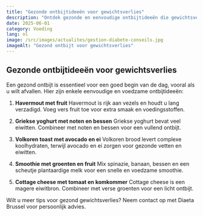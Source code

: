 ```yaml
---
title: "Gezonde ontbijtideeën voor gewichtsverlies"
description: "Ontdek gezonde en eenvoudige ontbijtideeën die gewichtsverlies ondersteunen. Tips van Diaeta Brussel."
date: 2025-06-01
category: Voeding
lang: nl
image: /src/images/actualites/gestion-diabete-conseils.jpg
imageAlt: "Gezond ontbijt voor gewichtsverlies"
---
```


## Gezonde ontbijtideeën voor gewichtsverlies

Een gezond ontbijt is essentieel voor een goed begin van de dag, vooral als u wilt afvallen. Hier zijn enkele eenvoudige en voedzame ontbijtideeën:

1. **Havermout met fruit**
   Havermout is rijk aan vezels en houdt u lang verzadigd. Voeg vers fruit toe voor extra smaak en voedingsstoffen.

2. **Griekse yoghurt met noten en bessen**
   Griekse yoghurt bevat veel eiwitten. Combineer met noten en bessen voor een vullend ontbijt.

3. **Volkoren toast met avocado en ei**
   Volkoren brood levert complexe koolhydraten, terwijl avocado en ei zorgen voor gezonde vetten en eiwitten.

4. **Smoothie met groenten en fruit**
   Mix spinazie, banaan, bessen en een scheutje plantaardige melk voor een snelle en voedzame smoothie.

5. **Cottage cheese met tomaat en komkommer**
   Cottage cheese is een magere eiwitbron. Combineer met verse groenten voor een licht ontbijt.

Wilt u meer tips voor gezond gewichtsverlies? Neem contact op met Diaeta Brussel voor persoonlijk advies. 